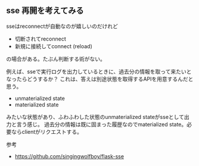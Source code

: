 ## sse 再開を考えてみる

sseはreconnectが自動なのが嬉しいのだけれど

- 切断されてreconnect
- 新規に接続してconnect (reload)

の場合がある。たぶん判断する術がない。

例えば、sseで実行ログを出力しているときに、過去分の情報を取って来たいとなったらどうするか？
これは、答えは別途状態を取得するAPIを用意するんだと思う。

- unmaterialized state
- materialized state

みたいな状態があり、ふわふわした状態のunmaterialized stateがsseとして出力と言う感じ。
過去分の情報は既に固まった履歴なのでmaterialized state。必要ならclientがリクエストする。

参考

- https://github.com/singingwolfboy/flask-sse
